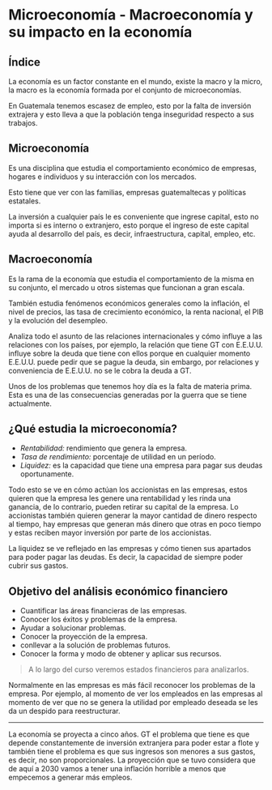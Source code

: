 # Microeconomía - Macroeconomía y su impacto en la economía
## Índice

> <div style="page-break-after:  always;"></div>

La economía es un factor constante en el mundo, existe la macro y la micro, la macro es la economía formada por el conjunto de microeconomías.

En Guatemala tenemos escasez de empleo, esto por la falta de inversión extrajera y esto lleva a que la población tenga inseguridad respecto a sus trabajos.

## Microeconomía
Es una disciplina que estudia el comportamiento económico de empresas, hogares e individuos y su interacción con los mercados.

Esto tiene que ver con las familias, empresas guatemaltecas y políticas estatales.

La inversión a cualquier país le es conveniente que ingrese capital, esto no importa si es interno o extranjero, esto porque el ingreso de este capital ayuda al desarrollo del país, es decir, infraestructura, capital, empleo, etc.

## Macroeconomía
Es la rama de la economía que estudia el comportamiento de la misma en su conjunto, el mercado u otros sistemas que funcionan a gran escala.

También estudia fenómenos económicos generales como la inflación, el nivel de precios, las tasa de crecimiento económico, la renta nacional, el PIB y la evolución del desempleo.

Analiza todo el asunto de las relaciones internacionales y cómo influye a las relaciones con los países, por ejemplo, la relación que tiene GT con E.E.U.U. influye sobre la deuda que tiene con ellos porque en cualquier momento E.E.U.U. puede pedir que se pague la deuda, sin embargo, por relaciones y conveniencia de E.E.U.U. no se le cobra la deuda a GT.

> <div style="page-break-after:  always;"></div>

Unos de los problemas que tenemos hoy día es la falta de materia prima. Esta es una de las consecuencias generadas por la guerra que se tiene actualmente.

## ¿Qué estudia la microeconomía?
* *Rentabilidad:* rendimiento que genera la empresa.
* *Tasa de rendimiento:* porcentaje de utilidad en un período.
* *Liquidez:* es la capacidad que tiene una empresa para pagar sus deudas oportunamente.

Todo esto se ve en cómo actúan los accionistas en las empresas, estos quieren que la empresa les genere una rentabilidad y les rinda una ganancia, de lo contrario, pueden retirar su capital de la empresa. Lo accionistas también quieren generar la mayor cantidad de dinero respecto al tiempo, hay empresas que generan más dinero que otras en poco tiempo y estas reciben mayor inversión por parte de los accionistas.

La liquidez se ve reflejado en las empresas y cómo tienen sus apartados para poder pagar las deudas. Es decir, la capacidad de siempre poder cubrir sus gastos.

## Objetivo del análisis económico financiero
- Cuantificar las áreas financieras de las empresas.
- Conocer los éxitos y problemas de la empresa.
- Ayudar a solucionar problemas.
- Conocer la proyección de la empresa.
- conllevar a la solución de problemas futuros.
- Conocer la forma y modo de obtener y aplicar sus recursos.

> A lo largo del curso veremos estados financieros para analizarlos.

Normalmente en las empresas es más fácil reconocer los problemas de la empresa. Por ejemplo, al momento de ver los empleados en las empresas al momento de ver que no se genera la utilidad por empleado deseada se les da un despido para reestructurar.

---

La economía se proyecta a cinco años. GT el problema que tiene es que depende constantemente de inversión extranjera para poder estar a flote y también tiene el problema es que sus ingresos son menores a sus gastos, es decir, no son proporcionales. La proyección que se tuvo considera que de aquí a 2030 vamos a tener una inflación horrible a menos que empecemos a generar más empleos.